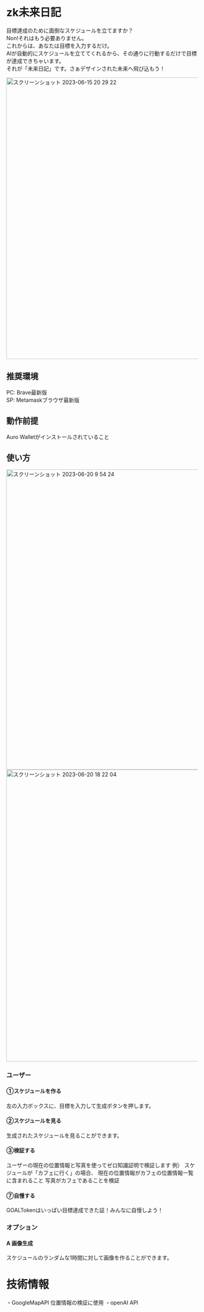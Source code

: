 # zk未来日記
目標達成のために面倒なスケジュールを立てますか？<br>
Non!それはもう必要ありません。<br>
これからは、あなたは目標を入力するだけ。<br>
AIが自動的にスケジュールを立ててくれるから、その通りに行動するだけで目標が達成できちゃいます。<br>
それが「未来日記」です。さぁデザインされた未来へ飛び込もう！<br>

<img width="740" alt="スクリーンショット 2023-06-15 20 29 22" src="https://github.com/3tomcha/mirai_nikki/assets/15997287/b2b0b288-016c-4b9b-a422-dea0c6309194">

## 推奨環境
PC: Brave最新版<br>
SP: Metamaskブラウザ最新版<br>

## 動作前提
Auro Walletがインストールされていること

## 使い方
<img width="789" alt="スクリーンショット 2023-06-20 9 54 24" src="https://github.com/3tomcha/mirai_nikki/assets/15997287/8ce550be-765c-40cb-bbb7-77bd014193fe"><br>
<img width="767" alt="スクリーンショット 2023-06-20 18 22 04" src="https://github.com/3tomcha/mirai_nikki/assets/15997287/29c62c1f-4c92-4dbd-b865-c47201c5d244">



### ユーザー
#### ①スケジュールを作る
左の入力ボックスに、目標を入力して生成ボタンを押します。<br>
#### ②スケジュールを見る
生成されたスケジュールを見ることができます。<br>
#### ③検証する
ユーザーの現在の位置情報と写真を使ってゼロ知識証明で検証します
例）
スケジュールが「カフェに行く」の場合、
現在の位置情報がカフェの位置情報一覧に含まれること
写真がカフェであることを検証

#### ⑦自慢する
GOALTokenはいっぱい目標達成できた証！みんなに自慢しよう！
<br>


### オプション
#### A 画像生成
スケジュールのランダムな1時間に対して画像を作ることができます。<br>

# 技術情報
・GoogleMapAPI
位置情報の検証に使用
・openAI API



